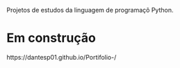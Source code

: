 Projetos de estudos da  linguagem de programaçõ Python.
<h1>Em construção</h1>
https://dantesp01.github.io/Portifolio-/

